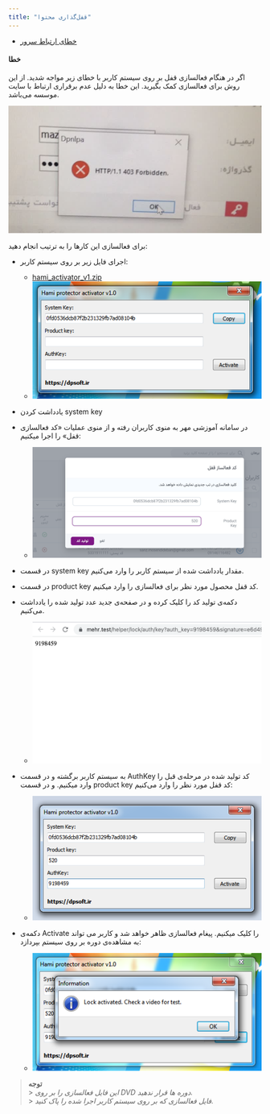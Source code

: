 ```yaml
---
title: "قفل‌گذاری محتوا"
---
```


- [خطای ارتباط سرور](#خطا)

#### خطا

اگر در هنگام فعالسازی قفل بر روی سیستم کاربر با خطای زیر مواجه شدید. از این روش برای فعالسازی کمک بگیرید. این خطا به دلیل عدم برقراری ارتباط با سایت موسسه می‌باشد.

![hami-activation-http-error.png](hami-activation-http-error.png)

برای فعالسازی این کارها را به ترتیب انجام دهید:

- اجرای فایل زیر بر روی سیستم کاربر:
  - [hami_activator_v1.zip](hami_activator_v1.zip)
  - ![hami_offline_activator_run.png](hami_offline_activator_run.png)
- یادداشت کردن system key
- در سامانه آموزشی مهر به منوی کاربران رفته و از منوی عملیات «کد فعالسازی قفل» را اجرا میکنیم:

  - ![mehr-gen-code-modal.png](mehr-gen-code-modal.png)

- در قسمت system key مقدار یادداشت شده از سیستم کاربر را وارد می‌کنیم.
- در قسمت product key کد قفل محصول مورد نظر برای فعالسازی را وارد میکنیم.
- دکمه‌ی تولید کد را کلیک کرده و در صفحه‌ی جدید عدد تولید شده را یادداشت می‌کنیم.
  - ![mehr-gen-code.png](mehr-gen-code.png)
- به سیستم کاربر برگشته و در قسمت AuthKey کد تولید شده در مرحله‌ی قبل را وارد میکنیم. و در قسمت product key کد قفل مورد نظر را وارد می‌کنیم:
  - ![hami_offline_activate.png](hami_offline_activate.png)
- دکمه‌ی Activate را کلیک میکنیم. پیغام فعالسازی ظاهر خواهد شد و کاربر می تواند به مشاهده‌ی دوره بر روی سیستم بپردازد:
  - ![hami_activator_click_button.png](hami_activator_click_button.png)

> **توجه**<br> > _این فایل فعالسازی را بر روی DVD دوره ها قرار ندهید._<br> > _فایل فعالسازی که بر روی سیستم کاربر اجرا شده را پاک کنید._
